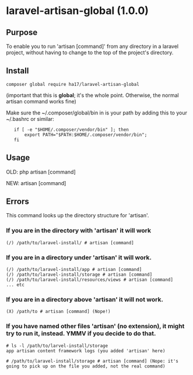 # laravel-artisan-global (1.0.0)

## Purpose
   To enable you to run 'artisan [command]' from any directory in a laravel project, without having to change to the top
   of the project's directory.

## Install
   `composer global require ha17/laravel-artisan-global`
   
   (important that this is **global**; it's the whole point. Otherwise, the normal artisan command works fine)

   Make sure the ~/.composer/global/bin in is your path by adding this to your ~/.bashrc or similar:

       if [ -e "$HOME/.composer/vendor/bin" ]; then
           export PATH="$PATH:$HOME/.composer/vendor/bin";
       fi

   

   
## Usage
   OLD: php artisan [command]
   
   NEW: artisan [command]
   
## Errors
   This command looks up the directory structure for 'artisan'. 
   
### If you are in the directory with 'artisan' it will work
    (/) /path/to/laravel-install/ # artisan [command]

### If you are in a directory under 'artisan' it will work. 
    (/) /path/to/laravel-install/app # artisan [command]
    (/) /path/to/laravel-install/storage # artisan [command]
    (/) /path/to/laravel-install/resources/views # artisan [command]
    ... etc

### If you are in a directory above 'artisan' it will not work. 
    (X) /path/to # artisan [command] (Nope!)

### If you have named other files 'artisan' (no extension), it might try to run it, instead. YMMV if you decide to do that.
    # ls -l /path/to/larvel-install/storage
    app artisan content framework logs (you added 'artisan' here)
    
    # /path/to/laravel-install/storage # artisan [command] (Nope: it's going to pick up on the file you added, not the real command)
